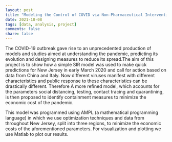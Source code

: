 ```yaml
---
layout: post
title: "Modeling the Control of COVID via Non-Pharmaceutical Intervention"
date: 2021-10-08
tags: [data, analysis, project]
comments: false
share: false
---
```

<p>The COVID-19 outbreak gave rise to an unprecedented production of models and studies aimed at understanding the pandemic, predicting its evolution and designing measures to reduce its spread.The aim of this project is to show how a simple SIR model was  used  to  make  quick  predictions  for  New  Jersey  in  early  March 2020 and call for action based on data from China and Italy. Now different viruses manifest with different characteristics and public response to these characteristics can be drastically different. Therefore A more refined model,  which accounts for the parameters  social distancing,  testing, contact tracing  and  quarantining,  is  then  proposed  to  identify  containment measures to minimize the economic cost of the pandemic. </p><p>This model was programmed using AMPL (a mathematical programming language) in which we use optimization techniques and data from throughout New Jersey, split into three regions, to minimize the economic costs of the aforementioned parameters. For visualization and plotting we use Matlab to plot our results. </p>



<figure>
	<a href="{{ site.url }}/images/MapOfNJ.png"><img src="{{ site.url }}/images/MapOfNJ.png" alt=""></a>
</figure>

